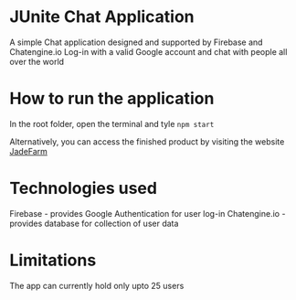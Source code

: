 # JUnite Chat Application

A simple Chat application designed and supported by Firebase and Chatengine.io
Log-in with a valid Google account and chat with people all over the world

# How to run the application
In the root folder, open the terminal and tyle 
```npm start```

Alternatively, you can access the finished product by visiting the website
[JadeFarm](https://jadefarm.netlify.app/)

# Technologies used
Firebase - provides Google Authentication for user log-in
Chatengine.io - provides database for collection of user data

# Limitations
The app can currently hold only upto 25 users
